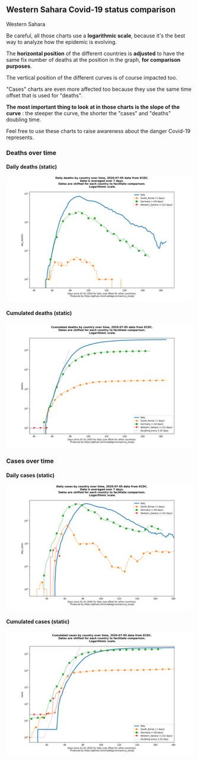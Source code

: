 ## Western Sahara Covid-19 status comparison 

Western Sahara



Be careful, all those charts use a **logarithmic scale**, because it's the best way to analyze how the epidemic is evolving.
 
The **horizontal position** of the different countries is **adjusted** to have the same fix number of deaths at the position in the graph, **for comparison purposes**.

The vertical position of the different curves is of course impacted too.

"Cases" charts are even more affected too because they use the same time offset that is used for "deaths".

**The most important thing to look at in those charts is the slope of the curve** : the steeper the curve, the shorter the "cases" and "deaths" doubling time.

Feel free to use these charts to raise awareness about the danger Covid-19 represents. 


 
### Deaths over time
 
#### Daily deaths (static)
![Western Sahara covid-19 daily deaths static chart](https://raw.githubusercontent.com/madlag/coronavirus_study/master/notebooks/graphs/2020-07-05/countries/Western_Sahara/2020-07-05_Western_Sahara_day_deaths.png "Western Sahara covid-19 day_deaths static chart")   
 
#### Cumulated deaths (static)
![Western Sahara covid-19 cumulated deaths static chart](https://raw.githubusercontent.com/madlag/coronavirus_study/master/notebooks/graphs/2020-07-05/countries/Western_Sahara/2020-07-05_Western_Sahara_deaths.png "Western Sahara covid-19 deaths static chart")   

 
### Cases over time
 
#### Daily cases (static)
![Western Sahara covid-19 daily cases static chart](https://raw.githubusercontent.com/madlag/coronavirus_study/master/notebooks/graphs/2020-07-05/countries/Western_Sahara/2020-07-05_Western_Sahara_day_cases.png "Western Sahara covid-19 day_cases static chart")   
 
#### Cumulated cases (static)
![Western Sahara covid-19 cumulated cases static chart](https://raw.githubusercontent.com/madlag/coronavirus_study/master/notebooks/graphs/2020-07-05/countries/Western_Sahara/2020-07-05_Western_Sahara_cases.png "Western Sahara covid-19 cases static chart")   

